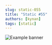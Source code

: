 ```yaml
---
slug: static-055
title: "Static #55"
authors: [kynan]
tags: [static]
---
```


![Example banner](/img/stories/static/055.PNG)
